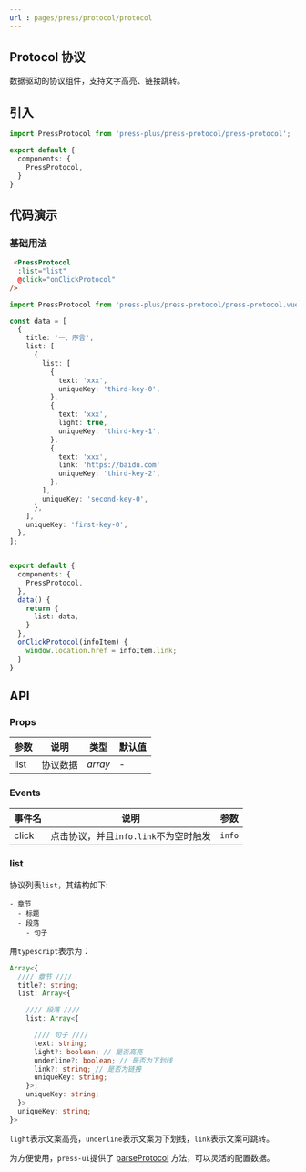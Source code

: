```yaml
---
url : pages/press/protocol/protocol
---
```


## Protocol 协议


数据驱动的协议组件，支持文字高亮、链接跳转。

## 引入

```ts
import PressProtocol from 'press-plus/press-protocol/press-protocol';

export default {
  components: {
    PressProtocol,
  }
}
```

## 代码演示

### 基础用法


```html
 <PressProtocol
  :list="list"
  @click="onClickProtocol"
/>
```

```ts
import PressProtocol from 'press-plus/press-protocol/press-protocol.vue';

const data = [
  {
    title: '一、序言',
    list: [
      {
        list: [
          {
            text: 'xxx',
            uniqueKey: 'third-key-0',
          },
          {
            text: 'xxx',
            light: true,
            uniqueKey: 'third-key-1',
          },
          {
            text: 'xxx',
            link: 'https://baidu.com'
            uniqueKey: 'third-key-2',
          },
        ],
        uniqueKey: 'second-key-0',
      },
    ],
    uniqueKey: 'first-key-0',
  },
];


export default {
  components: {
    PressProtocol,
  },
  data() {
    return {
      list: data,
    }
  },
  onClickProtocol(infoItem) {
    window.location.href = infoItem.link;
  }
}
```


## API

### Props

| 参数 | 说明     | 类型    | 默认值 |
| ---- | -------- | ------- | ------ |
| list | 协议数据 | _array_ | -      |


### Events

| 事件名 | 说明                                  | 参数   |
| ------ | ------------------------------------- | ------ |
| click  | 点击协议，并且`info.link`不为空时触发 | `info` |



### list


协议列表`list`，其结构如下:


```
- 章节
  - 标题
  - 段落
    - 句子
```

用`typescript`表示为：

```ts
Array<{
  //// 章节 //// 
  title?: string; 
  list: Array<{

    //// 段落 //// 
    list: Array<{

      //// 句子 //// 
      text: string;
      light?: boolean; // 是否高亮
      underline?: boolean; // 是否为下划线
      link?: string; // 是否为链接
      uniqueKey: string;
    }>;
    uniqueKey: string;
  }>
  uniqueKey: string;
}>
```

`light`表示文案高亮，`underline`表示文案为下划线，`link`表示文案可跳转。

为方便使用，`press-ui`提供了 [parseProtocol](../logic/protocol.html) 方法，可以灵活的配置数据。
